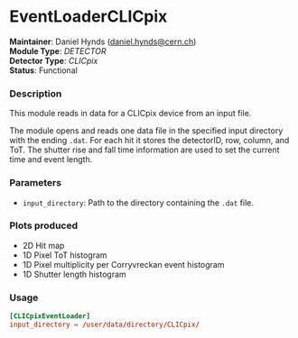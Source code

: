 # EventLoaderCLICpix
**Maintainer**: Daniel Hynds (<daniel.hynds@cern.ch>)   
**Module Type**: *DETECTOR*  
**Detector Type**: *CLICpix*  
**Status**: Functional   

### Description
This module reads in data for a CLICpix device from an input file.

The module opens and reads one data file in the specified input directory with the ending `.dat`. For each hit it stores the detectorID, row, column, and ToT. The shutter rise and fall time information are used to set the current time and event length.

### Parameters
* `input_directory`: Path to the directory containing the `.dat` file.

### Plots produced
* 2D Hit map
* 1D Pixel ToT histogram
* 1D Pixel multiplicity per Corryvreckan event histogram
* 1D Shutter length histogram

### Usage
```toml
[CLICpixEventLoader]
input_directory = /user/data/directory/CLICpix/
```
